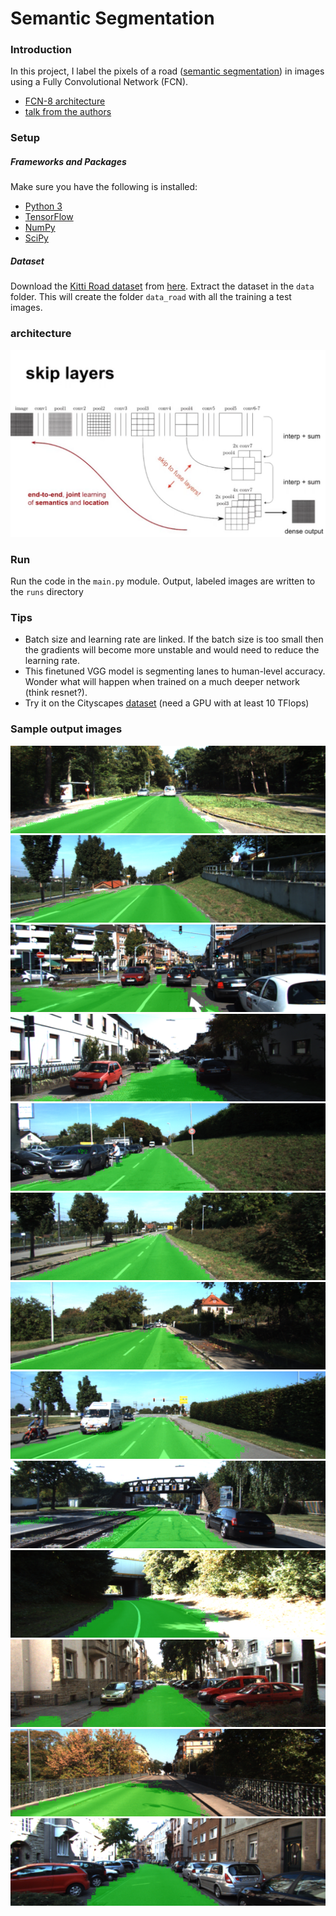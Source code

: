 # Semantic Segmentation
### Introduction
In this project, I label the pixels of a road ([semantic segmentation](http://blog.qure.ai/notes/semantic-segmentation-deep-learning-review)) in images using a Fully Convolutional Network (FCN).
 - [FCN-8 architecture](https://people.eecs.berkeley.edu/~jonlong/long_shelhamer_fcn.pdf) 
 - [talk from the authors](http://techtalks.tv/talks/fully-convolutional-networks-for-semantic-segmentation/61606/)

### Setup
##### Frameworks and Packages
Make sure you have the following is installed:
 - [Python 3](https://www.python.org/)
 - [TensorFlow](https://www.tensorflow.org/)
 - [NumPy](http://www.numpy.org/)
 - [SciPy](https://www.scipy.org/)
##### Dataset
Download the [Kitti Road dataset](http://www.cvlibs.net/datasets/kitti/eval_road.php) from [here](http://www.cvlibs.net/download.php?file=data_road.zip).  Extract the dataset in the `data` folder.  This will create the folder `data_road` with all the training a test images.


### architecture
![png](architecture.png)

### Run

Run the code in the `main.py` module.
Output, labeled images are written to the `runs` directory

### Tips
- Batch size and learning rate are linked. If the batch size is too small then the gradients will become more unstable and would need to reduce the learning rate.
- This finetuned VGG model is segmenting lanes to human-level accuracy. Wonder what will happen when trained on a much deeper network (think resnet?).
- Try it on the Cityscapes [dataset](https://www.cityscapes-dataset.com/) (need a GPU with at least 10 TFlops)


### Sample output images
![png](runs/1505023568.435872/um_000007.png)
![png](runs/1505023568.435872/um_000030.png)
![png](runs/1505023568.435872/um_000061.png)
![png](runs/1505023568.435872/uu_000011.png)
![png](runs/1505023568.435872/um_000014.png)
![png](runs/1505023568.435872/um_000033.png)
![png](runs/1505023568.435872/um_000055.png)
![png](runs/1505023568.435872/umm_000041.png)
![png](runs/1505023568.435872/umm_000067.png)
![png](runs/1505023568.435872/um_000091.png)
![png](runs/1505023568.435872/uu_000085.png)
![png](runs/1505023568.435872/uu_000097.png)
![png](runs/1505023568.435872/uu_000096.png)
